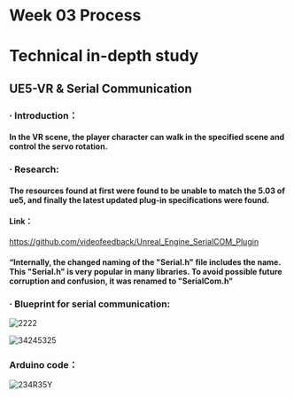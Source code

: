 # Week 03 Process

# Technical in-depth study

## UE5-VR & Serial Communication

### · Introduction：
#### In the VR scene, the player character can walk in the specified scene and control the servo rotation.

### · Research:
#### The resources found at first were found to be unable to match the 5.03 of ue5, and finally the latest updated plug-in specifications were found.

####  Link：
https://github.com/videofeedback/Unreal_Engine_SerialCOM_Plugin

#### “Internally, the changed naming of the "Serial.h" file includes the name. This "Serial.h" is very popular in many libraries. To avoid possible future corruption and confusion, it was renamed to "SerialCom.h"

### · Blueprint for serial communication:

![2222](https://user-images.githubusercontent.com/92034503/203685190-97bbd01e-c779-4d1b-af9e-d2630b805ea7.jpg)

![34245325](https://user-images.githubusercontent.com/92034503/203685198-9b75d8e6-f13c-4af7-9428-5d10b0cbb88e.jpg)

### Arduino code：

![234R35Y](https://user-images.githubusercontent.com/92034503/203685253-e2fd157f-8a88-411b-af3c-886255bdeb2b.jpg)
